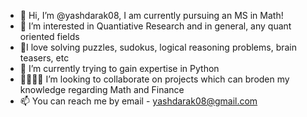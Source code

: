 - 👋 Hi, I’m @yashdarak08, I am currently pursuing an MS in Math!
- 👀 I’m interested in Quantiative Research and in general, any quant oriented fields
- 💞️I love solving puzzles, sudokus, logical reasoning problems, brain teasers, etc 
- 🌱 I’m currently trying to gain expertise in Python
- 🤜🏽🤛🏽 I’m looking to collaborate on projects which can broden my knowledge regarding Math and Finance
- 📫 You can reach me by email - yashdarak08@gmail.com

<!---
yashdarak08/yashdarak08 is a ✨ special ✨ repository because its `README.md` (this file) appears on your GitHub profile.
You can click the Preview link to take a look at your changes.
--->
